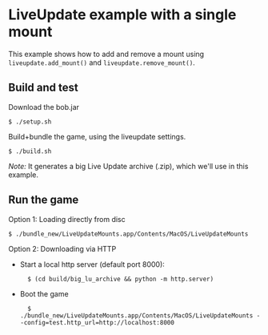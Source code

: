 # LiveUpdate example with a single mount

This example shows how to add and remove a mount using `liveupdate.add_mount()` and `liveupdate.remove_mount()`.

## Build and test

Download the bob.jar

    $ ./setup.sh

Build+bundle the game, using the liveupdate settings.

    $ ./build.sh

_Note:_ It generates a big Live Update archive (.zip), which we'll use in this example.

## Run the game

Option 1: Loading directly from disc

    $ ./bundle_new/LiveUpdateMounts.app/Contents/MacOS/LiveUpdateMounts

Option 2: Downloading via HTTP

* Start a local http server (default port 8000):

        $ (cd build/big_lu_archive && python -m http.server)

* Boot the game

        $ ./bundle_new/LiveUpdateMounts.app/Contents/MacOS/LiveUpdateMounts --config=test.http_url=http://localhost:8000
